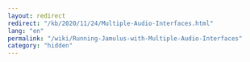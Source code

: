 ```yaml
---
layout: redirect
redirect: "/kb/2020/11/24/Multiple-Audio-Interfaces.html"
lang: "en"
permalink: "/wiki/Running-Jamulus-with-Multiple-Audio-Interfaces"
category: "hidden"
---
```

